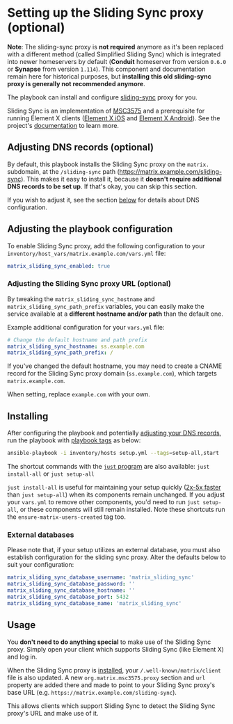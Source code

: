 # Setting up the Sliding Sync proxy (optional)

**Note**: The sliding-sync proxy is **not required** anymore as it's been replaced with a different method (called Simplified Sliding Sync) which is integrated into newer homeservers by default (**Conduit** homeserver from version `0.6.0` or **Synapse** from version `1.114`). This component and documentation remain here for historical purposes, but **installing this old sliding-sync proxy is generally not recommended anymore**.

The playbook can install and configure [sliding-sync](https://github.com/matrix-org/sliding-sync) proxy for you.

Sliding Sync is an implementation of [MSC3575](https://github.com/matrix-org/matrix-spec-proposals/blob/kegan/sync-v3/proposals/3575-sync.md) and a prerequisite for running Element X clients ([Element X iOS](https://github.com/element-hq/element-x-ios) and [Element X Android](https://github.com/element-hq/element-x-android)). See the project's [documentation](https://github.com/matrix-org/sliding-sync) to learn more.

## Adjusting DNS records (optional)

By default, this playbook installs the Sliding Sync proxy on the `matrix.` subdomain, at the `/sliding-sync` path (https://matrix.example.com/sliding-sync). This makes it easy to install it, because it **doesn't require additional DNS records to be set up**. If that's okay, you can skip this section.

If you wish to adjust it, see the section [below](#adjusting-the-sliding-sync-proxy-url-optional) for details about DNS configuration.

## Adjusting the playbook configuration

To enable Sliding Sync proxy, add the following configuration to your `inventory/host_vars/matrix.example.com/vars.yml` file:

```yaml
matrix_sliding_sync_enabled: true
```

### Adjusting the Sliding Sync proxy URL (optional)

By tweaking the `matrix_sliding_sync_hostname` and `matrix_sliding_sync_path_prefix` variables, you can easily make the service available at a **different hostname and/or path** than the default one.

Example additional configuration for your `vars.yml` file:

```yaml
# Change the default hostname and path prefix
matrix_sliding_sync_hostname: ss.example.com
matrix_sliding_sync_path_prefix: /
```

If you've changed the default hostname, you may need to create a CNAME record for the Sliding Sync proxy domain (`ss.example.com`), which targets `matrix.example.com`.

When setting, replace `example.com` with your own.

## Installing

After configuring the playbook and potentially [adjusting your DNS records](#adjusting-dns-records), run the playbook with [playbook tags](playbook-tags.md) as below:

<!-- NOTE: let this conservative command run (instead of install-all) to make it clear that failure of the command means something is clearly broken. -->
```sh
ansible-playbook -i inventory/hosts setup.yml --tags=setup-all,start
```

The shortcut commands with the [`just` program](just.md) are also available: `just install-all` or `just setup-all`

`just install-all` is useful for maintaining your setup quickly ([2x-5x faster](../CHANGELOG.md#2x-5x-performance-improvements-in-playbook-runtime) than `just setup-all`) when its components remain unchanged. If you adjust your `vars.yml` to remove other components, you'd need to run `just setup-all`, or these components will still remain installed. Note these shortcuts run the `ensure-matrix-users-created` tag too.

### External databases

Please note that, if your setup utilizes an external database, you must also establish configuration for the sliding sync proxy. Alter the defaults below to suit your configuration:

```yaml
matrix_sliding_sync_database_username: 'matrix_sliding_sync'
matrix_sliding_sync_database_password: ''
matrix_sliding_sync_database_hostname: ''
matrix_sliding_sync_database_port: 5432
matrix_sliding_sync_database_name: 'matrix_sliding_sync'
```

## Usage

You **don't need to do anything special** to make use of the Sliding Sync proxy. Simply open your client which supports Sliding Sync (like Element X) and log in.

When the Sliding Sync proxy is [installed](#installing), your `/.well-known/matrix/client` file is also updated. A new `org.matrix.msc3575.proxy` section and `url` property are added there and made to point to your Sliding Sync proxy's base URL (e.g. `https://matrix.example.com/sliding-sync`).

This allows clients which support Sliding Sync to detect the Sliding Sync proxy's URL and make use of it.
